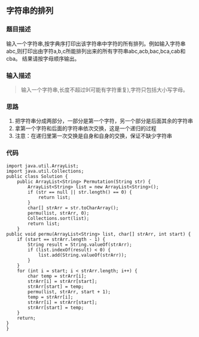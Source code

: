 ## 字符串的排列

### 题目描述
输入一个字符串,按字典序打印出该字符串中字符的所有排列。例如输入字符串abc,则打印出由字符a,b,c所能排列出来的所有字符串abc,acb,bac,bca,cab和cba。 结果请按字母顺序输出。

### 输入描述
> 输入一个字符串,长度不超过9(可能有字符重复),字符只包括大小写字母。

### 思路
1. 把字符串分成两部分，一部分是第一个字符，另一个部分是后面其余的字符串
2. 拿第一个字符和后面的字符串依次交换，这是一个递归的过程
3. 注意：在递归里第一次交换是自身和自身的交换，保证不缺少字符串

### 代码
    import java.util.ArrayList;
    import java.util.Collections;
    public class Solution {
        public ArrayList<String> Permutation(String str) {
    		ArrayList<String> list = new ArrayList<String>();
    		if (str == null || str.length() == 0) {
    			return list;
    		}
    		char[] strArr = str.toCharArray();
    		permu(list, strArr, 0);
    		Collections.sort(list);
    		return list;
        }
	public void permu(ArrayList<String> list, char[] strArr, int start) {
		if (start == strArr.length - 1) {
			String result = String.valueOf(strArr);
			if (list.indexOf(result) < 0) {
				list.add(String.valueOf(strArr));
			}
		}
		for (int i = start; i < strArr.length; i++) {
			char temp = strArr[i];
			strArr[i] = strArr[start];
			strArr[start] = temp;
			permu(list, strArr, start + 1);
			temp = strArr[i];
			strArr[i] = strArr[start];
			strArr[start] = temp;
		}
		return;
	}
    }
